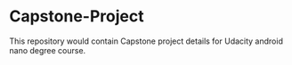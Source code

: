 # Capstone-Project
This repository would contain Capstone project details for Udacity android nano degree course. 
